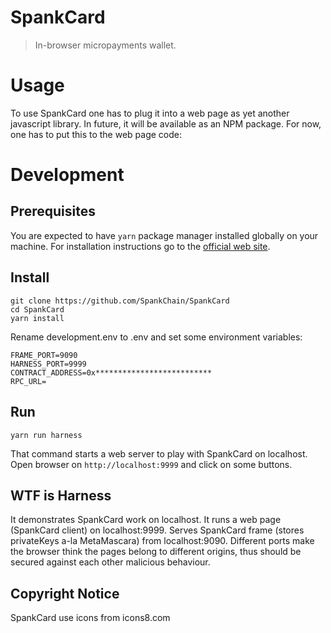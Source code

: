 # SpankCard

> In-browser micropayments wallet.


# Usage

To use SpankCard one has to plug it into a web page as yet another javascript library. In future, it will be available as an NPM package.
For now, one has to put this to the web page code:

# Development

## Prerequisites

You are expected to have `yarn` package manager installed globally on your machine.
For installation instructions go to the [official web site](https://yarnpkg.com/en/docs/install).

## Install

```
git clone https://github.com/SpankChain/SpankCard
cd SpankCard
yarn install
```

Rename development.env to .env and set some environment variables:
```
FRAME_PORT=9090
HARNESS_PORT=9999
CONTRACT_ADDRESS=0x**************************
RPC_URL=
```

## Run
```
yarn run harness
```
That command starts a web server to play with SpankCard on localhost.
Open browser on `http://localhost:9999` and click on some buttons.

## WTF is Harness
It demonstrates SpankCard work on localhost. It runs a web page (SpankCard client) on localhost:9999.
Serves SpankCard frame (stores privateKeys a-la MetaMascara) from localhost:9090. Different ports
make the browser think the pages belong to different origins, thus should be secured
against each other malicious behaviour.

## Copyright Notice
SpankCard use icons from icons8.com
